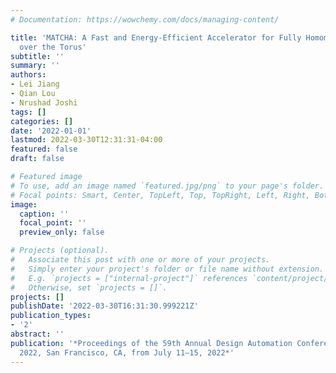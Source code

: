 ```yaml
---
# Documentation: https://wowchemy.com/docs/managing-content/

title: 'MATCHA: A Fast and Energy-Efficient Accelerator for Fully Homomorphic Encryption
  over the Torus'
subtitle: ''
summary: ''
authors:
- Lei Jiang
- Qian Lou
- Nrushad Joshi
tags: []
categories: []
date: '2022-01-01'
lastmod: 2022-03-30T12:31:31-04:00
featured: false
draft: false

# Featured image
# To use, add an image named `featured.jpg/png` to your page's folder.
# Focal points: Smart, Center, TopLeft, Top, TopRight, Left, Right, BottomLeft, Bottom, BottomRight.
image:
  caption: ''
  focal_point: ''
  preview_only: false

# Projects (optional).
#   Associate this post with one or more of your projects.
#   Simply enter your project's folder or file name without extension.
#   E.g. `projects = ["internal-project"]` references `content/project/deep-learning/index.md`.
#   Otherwise, set `projects = []`.
projects: []
publishDate: '2022-03-30T16:31:30.999221Z'
publication_types:
- '2'
abstract: ''
publication: '*Proceedings of the 59th Annual Design Automation Conference 2019, DAC
  2022, San Francisco, CA, from July 11–15, 2022*'
---
```

